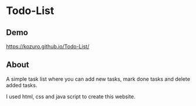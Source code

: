 # Todo-List

## Demo

https://kozuro.github.io/Todo-List/

## About

A simple task list where you can add new tasks, mark done tasks and delete added tasks.

I used html, css and java script to create this website.
